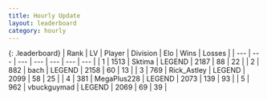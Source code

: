 ```yaml
---
title: Hourly Update
layout: leaderboard
category: hourly
---
```


{: .leaderboard}
| Rank | LV | Player | Division | Elo | Wins | Losses |
| --- | --- | --- | --- | --- | --- | --- |
| <span data-change="0">1</span> | 1513 | <span title="ID: 353063">Sktima</span> | LEGEND | <span data-change="0">2187</span> | <span data-change="0">88</span> | <span data-change="0">22</span> |
| <span data-change="0">2</span> | 882 | <span title="ID: 281795">bach</span> | LEGEND | <span data-change="0">2158</span> | <span data-change="0">60</span> | <span data-change="0">13</span> |
| <span data-change="0">3</span> | 769 | <span title="ID: 466583">Rick_Astley</span> | LEGEND | <span data-change="0">2099</span> | <span data-change="0">58</span> | <span data-change="0">25</span> |
| <span data-change="1">4</span> | 381 | <span title="ID: 651782">MegaPlus228</span> | LEGEND | <span data-change="0">2073</span> | <span data-change="0">139</span> | <span data-change="0">93</span> |
| <span data-change="2">5</span> | 962 | <span title="ID: 418052">vbuckguymad</span> | LEGEND | <span data-change="6">2069</span> | <span data-change="1">69</span> | <span data-change="0">39</span> |
